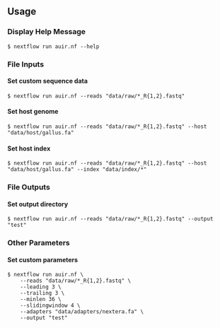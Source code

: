 Usage
-----

### Display Help Message

```
$ nextflow run auir.nf --help
```

### File Inputs

#### Set custom sequence data
```
$ nextflow run auir.nf --reads "data/raw/*_R{1,2}.fastq"
```

#### Set host genome
```
$ nextflow run auir.nf --reads "data/raw/*_R{1,2}.fastq" --host "data/host/gallus.fa"
```

#### Set host index
```
$ nextflow run auir.nf --reads "data/raw/*_R{1,2}.fastq" --host "data/host/gallus.fa" --index "data/index/*"
```

### File Outputs

#### Set output directory
```
$ nextflow run auir.nf --reads "data/raw/*_R{1,2}.fastq" --output "test"
```

### Other Parameters

#### Set custom parameters
```
$ nextflow run auir.nf \
    --reads "data/raw/*_R{1,2}.fastq" \
    --leading 3 \
    --trailing 3 \
    --minlen 36 \
    --slidingwindow 4 \
    --adapters "data/adapters/nextera.fa" \
    --output "test"
```
